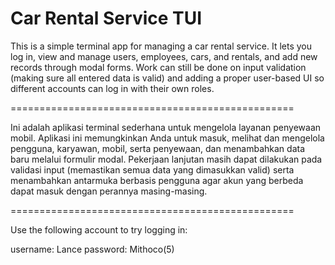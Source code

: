 # Car Rental Service TUI

This is a simple terminal app for managing a car rental service. It lets you log in, view and manage users, employees, cars, and rentals, and add new records through modal forms. Work can still be done on input validation (making sure all entered data is valid) and adding a proper user-based UI so different accounts can log in with their own roles.

=================================================

Ini adalah aplikasi terminal sederhana untuk mengelola layanan penyewaan mobil. Aplikasi ini memungkinkan Anda untuk masuk, melihat dan mengelola pengguna, karyawan, mobil, serta penyewaan, dan menambahkan data baru melalui formulir modal. Pekerjaan lanjutan masih dapat dilakukan pada validasi input (memastikan semua data yang dimasukkan valid) serta menambahkan antarmuka berbasis pengguna agar akun yang berbeda dapat masuk dengan perannya masing-masing.

=================================================

Use the following account to try logging in:

username: Lance
password: Mithoco(5)

